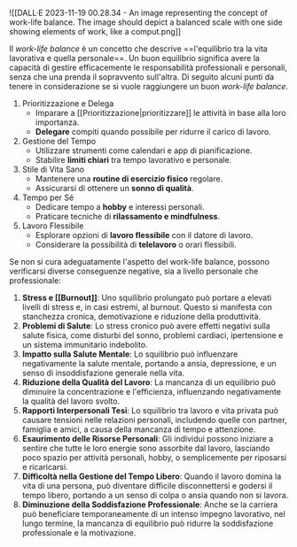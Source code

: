 ![[DALL·E 2023-11-19 00.28.34 - An image representing the concept of work-life balance. The image should depict a balanced scale with one side showing elements of work, like a comput.png]]

Il *work-life balance* è un concetto che descrive ==l'equilibrio tra la vita lavorativa e quella personale==.
Un buon equilibrio significa avere la capacità di gestire efficacemente le responsabilità professionali e personali, senza che una prenda il sopravvento sull'altra.
Di seguito alcuni punti da tenere in considerazione se si vuole raggiungere un buon *work-life balance*.

1. Prioritizzazione e Delega
	- Imparare a [[Prioritizzazione|prioritizzare]] le attività in base alla loro importanza.
	- **Delegare** compiti quando possibile per ridurre il carico di lavoro.
2. Gestione del Tempo
	- Utilizzare strumenti come calendari e app di pianificazione.
	- Stabilire **limiti chiari** tra tempo lavorativo e personale.
3. Stile di Vita Sano
	- Mantenere una **routine di esercizio fisico** regolare.
	- Assicurarsi di ottenere un **sonno di qualità**.
4. Tempo per Sé
	- Dedicare tempo a **hobby** e interessi personali.
	- Praticare tecniche di **rilassamento e mindfulness**.
5. Lavoro Flessibile
	- Esplorare opzioni di **lavoro flessibile** con il datore di lavoro.
	- Considerare la possibilità di **telelavoro** o orari flessibili.

Se non si cura adeguatamente l'aspetto del work-life balance, possono verificarsi diverse conseguenze negative, sia a livello personale che professionale:

1. **Stress e [[Burnout]]**: Uno squilibrio prolungato può portare a elevati livelli di stress e, in casi estremi, al burnout. Questo si manifesta con stanchezza cronica, demotivazione e riduzione della produttività.
2. **Problemi di Salute**: Lo stress cronico può avere effetti negativi sulla salute fisica, come disturbi del sonno, problemi cardiaci, ipertensione e un sistema immunitario indebolito.
3. **Impatto sulla Salute Mentale**: Lo squilibrio può influenzare negativamente la salute mentale, portando a ansia, depressione, e un senso di insoddisfazione generale nella vita.
4. **Riduzione della Qualità del Lavoro**: La mancanza di un equilibrio può diminuire la concentrazione e l'efficienza, influenzando negativamente la qualità del lavoro svolto.
5. **Rapporti Interpersonali Tesi**: Lo squilibrio tra lavoro e vita privata può causare tensioni nelle relazioni personali, includendo quelle con partner, famiglia e amici, a causa della mancanza di tempo e attenzione.
6. **Esaurimento delle Risorse Personali**: Gli individui possono iniziare a sentire che tutte le loro energie sono assorbite dal lavoro, lasciando poco spazio per attività personali, hobby, o semplicemente per riposarsi e ricaricarsi.
7. **Difficoltà nella Gestione del Tempo Libero**: Quando il lavoro domina la vita di una persona, può diventare difficile disconnettersi e godersi il tempo libero, portando a un senso di colpa o ansia quando non si lavora.
8. **Diminuzione della Soddisfazione Professionale**: Anche se la carriera può beneficiare temporaneamente di un intenso impegno lavorativo, nel lungo termine, la mancanza di equilibrio può ridurre la soddisfazione professionale e la motivazione.

